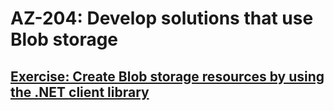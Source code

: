 # AZ-204: Develop solutions that use Blob storage

## [Exercise: Create Blob storage resources by using the .NET client library](https://learn.microsoft.com/en-us/training/modules/work-azure-blob-storage/3-develop-blob-storage-dotnet)
